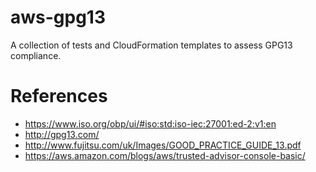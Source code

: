 # aws-gpg13
A collection of tests and CloudFormation templates to assess GPG13 compliance.

# References
* https://www.iso.org/obp/ui/#iso:std:iso-iec:27001:ed-2:v1:en
* http://gpg13.com/
* http://www.fujitsu.com/uk/Images/GOOD_PRACTICE_GUIDE_13.pdf
* https://aws.amazon.com/blogs/aws/trusted-advisor-console-basic/
